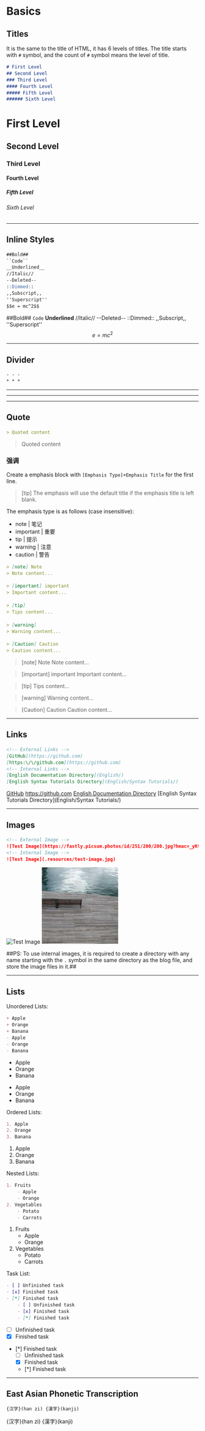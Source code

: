 # Basics

## Titles

It is the same to the title of HTML, it has 6 levels of titles.
The title starts with ``#`` symbol, and the count of ``#`` symbol means the level of title.

```markdown
# First Level
## Second Level
### Third Level
#### Fourth Level
##### Fifth Level
###### Sixth Level
```
# First Level
## Second Level
### Third Level
#### Fourth Level
##### Fifth Level
###### Sixth Level

- - -

## Inline Styles

```markdown
##Bold##
``Code``
__Underlined__
//Italic//
--Deleted--
::Dimmed::
,,Subscript,,
''Superscript''
$$e = mc^2$$
```
##Bold##
``Code``
__Underlined__
//Italic//
--Deleted--
::Dimmed::
,,Subscript,,
''Superscript''
$$e = mc^2$$

- - -

## Divider

```markdown
- - -
* * *
```

- - -
* * *

- - -

## Quote

```markdown
> Quoted content
```
> Quoted content

### 强调

Create a emphasis block with ``[Emphasis Type]+Emphasis Title`` for the first line.

> [tip]
> The emphasis will use the default title if the emphasis title is left blank.

The emphasis type is as follows (case insensitive):
- note | 笔记
- important | 重要
- tip | 提示
- warning | 注意
- caution | 警告

```markdown
> [note] Note
> Note content...

> [important] important
> Important content...

> [tip]
> Tips content...

> [warning]
> Warning content...

> [Caution] Caution
> Caution content...
```

> [note] Note
> Note content...

> [important] important
> Important content...

> [tip]
> Tips content...

> [warning]
> Warning content...

> [Caution] Caution
> Caution content...

- - -

## Links

```markdown
<!-- External Links -->
[GitHub](https://github.com)
[https:\/\/github.com](https://github.com)
<!-- Internal Links -->
[English Documentation Directory](English/)
[English Syntax Tutorials Directory](English/Syntax Tutorials/)
```
[GitHub](https://github.com)
[https:\/\/github.com](https://github.com)
[English Documentation Directory](English/)
[English Syntax Tutorials Directory](English/Syntax Tutorials/)

- - -

## Images

```markdown
<!-- External Image -->
![Test Image](https://fastly.picsum.photos/id/251/200/200.jpg?hmac=_yKttpPQLBisFkKPMRolKUyfZ89QQpENncPdrg8a1J0)
<!-- Internal Image -->
![Test Image](.resources/test-image.jpg)
```
![Test Image](https://fastly.picsum.photos/id/251/200/200.jpg?hmac=_yKttpPQLBisFkKPMRolKUyfZ89QQpENncPdrg8a1J0)
![Test Image](.resources/test-image.jpg)

##PS: To use internal images, it is required to create a directory with any name starting with the ``.`` symbol in the same directory as the blog file, and store the image files in it.##

- - -

## Lists

Unordered Lists:
```markdown
+ Apple
+ Orange
+ Banana
- Apple
- Orange
- Banana
```
+ Apple
+ Orange
+ Banana
- Apple
- Orange
- Banana

Ordered Lists:
```markdown
1. Apple
2. Orange
3. Banana
```
1. Apple
2. Orange
3. Banana

Nested Lists:
```markdown
1. Fruits
    - Apple
    - Orange
2. Vegetables
    - Potato
    - Carrots
```
1. Fruits  
    - Apple
    - Orange
2. Vegetables
    - Potato
    - Carrots

Task List:
```markdown
- [ ] Unfinished task
- [x] Finished task
- [*] Finished task
    - [ ] Unfinished task
    - [x] Finished task
    - [*] Finished task
```
- [ ] Unfinished task
- [x] Finished task
- [*] Finished task
    - [ ] Unfinished task
    - [x] Finished task
    - [*] Finished task


- - -

## East Asian Phonetic Transcription

```markdown
{汉字}(han zi) {漢字}(kanji)
```
{汉字}(han zi) {漢字}(kanji)

